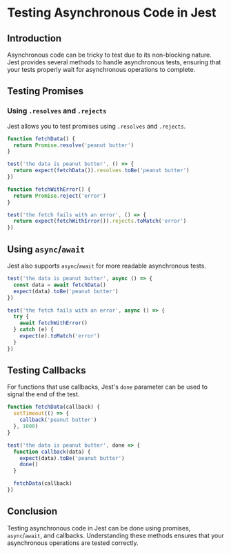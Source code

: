 # Testing Asynchronous Code in Jest

## Introduction

Asynchronous code can be tricky to test due to its non-blocking nature. Jest provides several methods to handle asynchronous tests, ensuring that your tests properly wait for asynchronous operations to complete.

## Testing Promises

### Using `.resolves` and `.rejects`

Jest allows you to test promises using `.resolves` and `.rejects`.

```javascript
function fetchData() {
  return Promise.resolve('peanut butter')
}

test('the data is peanut butter', () => {
  return expect(fetchData()).resolves.toBe('peanut butter')
})

function fetchWithError() {
  return Promise.reject('error')
}

test('the fetch fails with an error', () => {
  return expect(fetchWithError()).rejects.toMatch('error')
})
```

## Using `async`/`await`

Jest also supports `async`/`await` for more readable asynchronous tests.

```javascript
test('the data is peanut butter', async () => {
  const data = await fetchData()
  expect(data).toBe('peanut butter')
})

test('the fetch fails with an error', async () => {
  try {
    await fetchWithError()
  } catch (e) {
    expect(e).toMatch('error')
  }
})
```

## Testing Callbacks

For functions that use callbacks, Jest's `done` parameter can be used to signal the end of the test.

```javascript
function fetchData(callback) {
  setTimeout(() => {
    callback('peanut butter')
  }, 1000)
}

test('the data is peanut butter', done => {
  function callback(data) {
    expect(data).toBe('peanut butter')
    done()
  }

  fetchData(callback)
})
```

## Conclusion

Testing asynchronous code in Jest can be done using promises, `async`/`await`, and callbacks. Understanding these methods ensures that your asynchronous operations are tested correctly.
